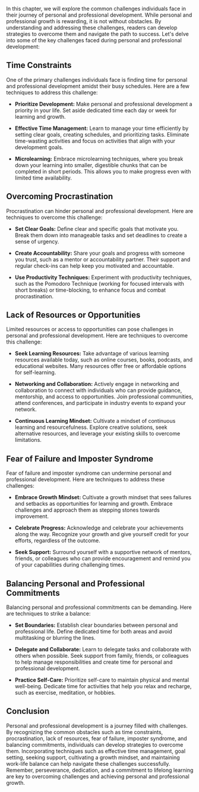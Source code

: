 
In this chapter, we will explore the common challenges individuals face in their journey of personal and professional development. While personal and professional growth is rewarding, it is not without obstacles. By understanding and addressing these challenges, readers can develop strategies to overcome them and navigate the path to success. Let's delve into some of the key challenges faced during personal and professional development:

Time Constraints
----------------

One of the primary challenges individuals face is finding time for personal and professional development amidst their busy schedules. Here are a few techniques to address this challenge:

* **Prioritize Development:** Make personal and professional development a priority in your life. Set aside dedicated time each day or week for learning and growth.

* **Effective Time Management:** Learn to manage your time efficiently by setting clear goals, creating schedules, and prioritizing tasks. Eliminate time-wasting activities and focus on activities that align with your development goals.

* **Microlearning:** Embrace microlearning techniques, where you break down your learning into smaller, digestible chunks that can be completed in short periods. This allows you to make progress even with limited time availability.

Overcoming Procrastination
--------------------------

Procrastination can hinder personal and professional development. Here are techniques to overcome this challenge:

* **Set Clear Goals:** Define clear and specific goals that motivate you. Break them down into manageable tasks and set deadlines to create a sense of urgency.

* **Create Accountability:** Share your goals and progress with someone you trust, such as a mentor or accountability partner. Their support and regular check-ins can help keep you motivated and accountable.

* **Use Productivity Techniques:** Experiment with productivity techniques, such as the Pomodoro Technique (working for focused intervals with short breaks) or time-blocking, to enhance focus and combat procrastination.

Lack of Resources or Opportunities
----------------------------------

Limited resources or access to opportunities can pose challenges in personal and professional development. Here are techniques to overcome this challenge:

* **Seek Learning Resources:** Take advantage of various learning resources available today, such as online courses, books, podcasts, and educational websites. Many resources offer free or affordable options for self-learning.

* **Networking and Collaboration:** Actively engage in networking and collaboration to connect with individuals who can provide guidance, mentorship, and access to opportunities. Join professional communities, attend conferences, and participate in industry events to expand your network.

* **Continuous Learning Mindset:** Cultivate a mindset of continuous learning and resourcefulness. Explore creative solutions, seek alternative resources, and leverage your existing skills to overcome limitations.

Fear of Failure and Imposter Syndrome
-------------------------------------

Fear of failure and imposter syndrome can undermine personal and professional development. Here are techniques to address these challenges:

* **Embrace Growth Mindset:** Cultivate a growth mindset that sees failures and setbacks as opportunities for learning and growth. Embrace challenges and approach them as stepping stones towards improvement.

* **Celebrate Progress:** Acknowledge and celebrate your achievements along the way. Recognize your growth and give yourself credit for your efforts, regardless of the outcome.

* **Seek Support:** Surround yourself with a supportive network of mentors, friends, or colleagues who can provide encouragement and remind you of your capabilities during challenging times.

Balancing Personal and Professional Commitments
-----------------------------------------------

Balancing personal and professional commitments can be demanding. Here are techniques to strike a balance:

* **Set Boundaries:** Establish clear boundaries between personal and professional life. Define dedicated time for both areas and avoid multitasking or blurring the lines.

* **Delegate and Collaborate:** Learn to delegate tasks and collaborate with others when possible. Seek support from family, friends, or colleagues to help manage responsibilities and create time for personal and professional development.

* **Practice Self-Care:** Prioritize self-care to maintain physical and mental well-being. Dedicate time for activities that help you relax and recharge, such as exercise, meditation, or hobbies.

Conclusion
----------

Personal and professional development is a journey filled with challenges. By recognizing the common obstacles such as time constraints, procrastination, lack of resources, fear of failure, imposter syndrome, and balancing commitments, individuals can develop strategies to overcome them. Incorporating techniques such as effective time management, goal setting, seeking support, cultivating a growth mindset, and maintaining work-life balance can help navigate these challenges successfully. Remember, perseverance, dedication, and a commitment to lifelong learning are key to overcoming challenges and achieving personal and professional growth.
